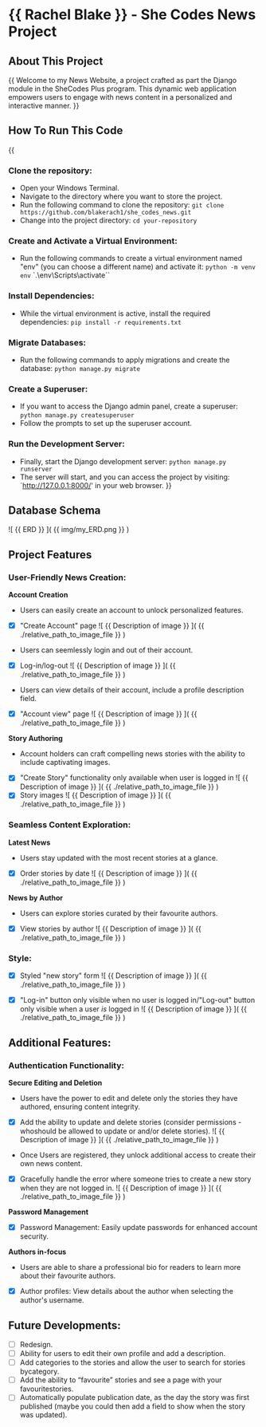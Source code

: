 # {{ Rachel Blake }} - She Codes News Project

## About This Project
{{ Welcome to my News Website, a project crafted as part the Django module in the SheCodes Plus program. This dynamic web application empowers users to engage with news content in a personalized and interactive manner. }}

## How To Run This Code
{{
### Clone the repository:

- Open your Windows Terminal.
- Navigate to the directory where you want to store the project.
- Run the following command to clone the repository:
`git clone https://github.com/blakerach1/she_codes_news.git`
- Change into the project directory:
`cd your-repository`

### Create and Activate a Virtual Environment:
- Run the following commands to create a virtual environment named "env" (you can choose a different name) and activate it:
`python -m venv env`
`.\env\Scripts\activate``

### Install Dependencies:
- While the virtual environment is active, install the required dependencies:
`pip install -r requirements.txt`

### Migrate Databases:
- Run the following commands to apply migrations and create the database:
`python manage.py migrate`

### Create a Superuser:
- If you want to access the Django admin panel, create a superuser:
`python manage.py createsuperuser`
- Follow the prompts to set up the superuser account.

### Run the Development Server:
- Finally, start the Django development server:
`python manage.py runserver`
- The server will start, and you can access the project by visiting:
 `http://127.0.0.1:8000/' in your web browser.
}}

## Database Schema
![ {{ ERD }} ]( {{ img/my_ERD.png }} )

## Project Features

### User-Friendly News Creation:

**Account Creation**
- Users can easily create an account to unlock personalized features.
- [x] "Create Account" page
![ {{ Description of image }} ]( {{ ./relative_path_to_image_file }} )
- Users can seemlessly login and out of their account. 
- [x] Log-in/log-out
![ {{ Description of image }} ]( {{ ./relative_path_to_image_file }} )
- Users can view details of their account, include a profile description field. 
- [x] "Account view" page
![ {{ Description of image }} ]( {{ ./relative_path_to_image_file }} )

**Story Authoring**
- Account holders can craft compelling news stories with the ability to include captivating images. 
- [x] "Create Story" functionality only available when user is logged in
![ {{ Description of image }} ]( {{ ./relative_path_to_image_file }} )
- [x] Story images
![ {{ Description of image }} ]( {{ ./relative_path_to_image_file }} )

### Seamless Content Exploration:

**Latest News**
- Users stay updated with the most recent stories at a glance. 
- [x] Order stories by date
![ {{ Description of image }} ]( {{ ./relative_path_to_image_file }} )

**News by Author**
- Users can explore stories curated by their favourite authors. 
- [x] View stories by author
![ {{ Description of image }} ]( {{ ./relative_path_to_image_file }} )


### Style:

- [x] Styled "new story" form
![ {{ Description of image }} ]( {{ ./relative_path_to_image_file }} )

- [x] "Log-in" button only visible when no user is logged in/"Log-out" button only visible when a user *is* logged in
![ {{ Description of image }} ]( {{ ./relative_path_to_image_file }} )



## Additional Features:

### Authentication Functionality:

**Secure Editing and Deletion**
- Users have the power to edit and delete only the stories they have authored, ensuring content integrity. 
- [x] Add the ability to update and delete stories (consider permissions - whoshould be allowed to update or and/or delete stories).
![ {{ Description of image }} ]( {{ ./relative_path_to_image_file }} )
- Once Users are registered, they unlock additional access to create their own news content.
- [x] Gracefully handle the error where someone tries to create a new story when they are not logged in.
![ {{ Description of image }} ]( {{ ./relative_path_to_image_file }} )

**Password Management**
- [x] Password Management: Easily update passwords for enhanced account security.

**Authors in-focus**
- Users are able to share a professional bio for readers to learn more about their favourite authors.
- [x] Author profiles: View details about the author when selecting the author's username. 


## Future Developments:
- [ ] Redesign. 
- [ ] Ability for users to edit their own profile and add a description.
- [ ] Add categories to the stories and allow the user to search for stories bycategory.
- [ ] Add the ability to “favourite” stories and see a page with your favouritestories.
- [ ] Automatically populate publication date, as the day the story was first published (maybe you could then add a field to show when the story was updated).
